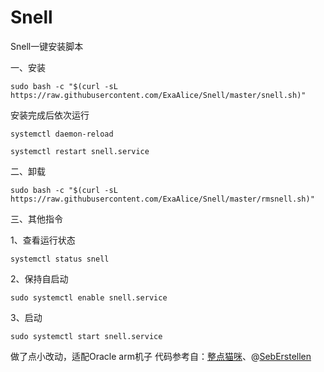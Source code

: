 # Snell
Snell一键安装脚本

一、安装
```
sudo bash -c "$(curl -sL https://raw.githubusercontent.com/ExaAlice/Snell/master/snell.sh)"
```
安装完成后依次运行

```
systemctl daemon-reload
```
```
systemctl restart snell.service
```


二、卸载
```
sudo bash -c "$(curl -sL https://raw.githubusercontent.com/ExaAlice/Snell/master/rmsnell.sh)"
```

三、其他指令

1、查看运行状态
```
systemctl status snell
```
2、保持自启动
```
sudo systemctl enable snell.service
```
3、启动
```
sudo systemctl start snell.service
```
做了点小改动，适配Oracle arm机子
代码参考自：[整点猫咪](https://github.com/getsomecat)、@[SebErstellen](https://github.com/SebErstellen/snell)
